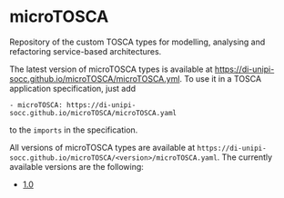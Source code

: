 # microTOSCA 

Repository of the custom TOSCA types for modelling, analysing and refactoring service-based architectures.

The latest version of microTOSCA types is available at https://di-unipi-socc.github.io/microTOSCA/microTOSCA.yml. 
To use it in a TOSCA application specification, just add
```
- microTOSCA: https://di-unipi-socc.github.io/microTOSCA/microTOSCA.yaml
```
to the `imports` in the specification.

All versions of microTOSCA types are available at `https://di-unipi-socc.github.io/microTOSCA/<version>/microTOSCA.yaml`. 
The currently available versions are the following:
- [1.0](https://di-unipi-socc.github.io/microTOSCA/1.0/microTOSCA.yaml)
